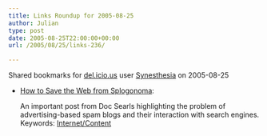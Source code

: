 ```yaml
---
title: Links Roundup for 2005-08-25
author: Julian
type: post
date: 2005-08-25T22:00:00+00:00
url: /2005/08/25/links-236/

---
```

Shared bookmarks for [del.icio.us][1] user  [Synesthesia][2] on 2005-08-25

  * [How to Save the Web from Splogonoma][3]:
  
    An important post from Doc Searls highlighting the problem of advertising-based spam blogs and their interaction with search engines.    
    Keywords: [Internet/Content][4]

 [1]: http://del.icio.us/
 [2]: http://del.icio.us/synesthesia
 [3]: http://doc.weblogs.com/2005/08/25#howToSaveTheWebFromSplogonoma "http://doc.weblogs.com/2005/08/25#howToSaveTheWebFromSplogonoma"
 [4]: http://del.icio.us/synesthesia/Internet/Content